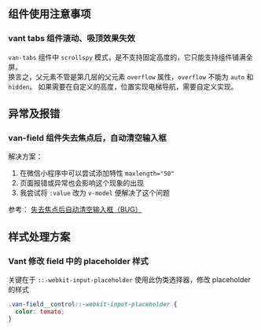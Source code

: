 ## 组件使用注意事项

### vant tabs 组件滚动、吸顶效果失效

`van-tabs` 组件中 `scrollspy` 模式，是不支持固定高度的，它只能支持组件铺满全屏。  
换言之，父元素不管是第几层的父元素 `overflow` 属性，`overflow` 不能为 `auto` 和 `hidden`。
如果需要在自定义的高度，位置实现电梯导航，需要自定义实现。

## 异常及报错

### van-field 组件失去焦点后，自动清空输入框

解决方案：

1. 在微信小程序中可以尝试添加特性 `maxlength="50"`
2. 页面报错或异常也会影响这个现象的出现
3. 我尝试将 `:value` 改为 `v-model` 便解决了这个问题

参考：
[失去焦点后自动清空输入框（BUG）](https://blog.csdn.net/yuan_618859/article/details/121718541)

## 样式处理方案

### Vant 修改 field 中的 placeholder 样式

关键在于 `::-webkit-input-placeholder` 使用此伪类选择器，修改 placeholder 的样式

```css
.van-field__control::-webkit-input-placeholder {
  color: tomato;
}
```
